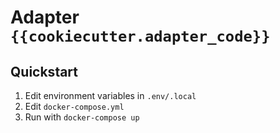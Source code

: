 # Adapter `{{cookiecutter.adapter_code}}`

## Quickstart

1. Edit environment variables in `.env/.local`
2. Edit `docker-compose.yml`
3. Run with `docker-compose up`
